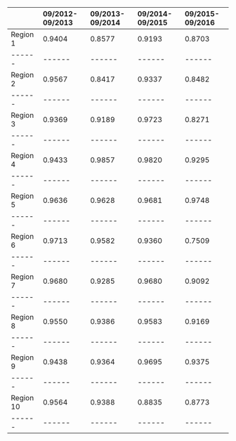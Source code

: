 
| | 09/2012-09/2013 | 09/2013-09/2014 | 09/2014-09/2015 | 09/2015-09/2016 |
| :---      | :---   | :---   | :---   | :---   |
| Region 1  | 0.9404 | 0.8577 | 0.9193 | 0.8703 |
| ------    | ------ | ------ | ------ | ------ |
| Region 2  | 0.9567 | 0.8417 | 0.9337 | 0.8482 |
| ------    | ------ | ------ | ------ | ------ |
| Region 3  | 0.9369 | 0.9189 | 0.9723 | 0.8271 |
| ------    | ------ | ------ | ------ | ------ |
| Region 4  | 0.9433 | 0.9857 | 0.9820 | 0.9295 |
| ------    | ------ | ------ | ------ | ------ |
| Region 5  | 0.9636 | 0.9628 | 0.9681 | 0.9748 |
| ------    | ------ | ------ | ------ | ------ |
| Region 6  | 0.9713 | 0.9582 | 0.9360 | 0.7509 |
| ------    | ------ | ------ | ------ | ------ |
| Region 7  | 0.9680 | 0.9285 | 0.9680 | 0.9092 |
| ------    | ------ | ------ | ------ | ------ |
| Region 8  | 0.9550 | 0.9386 | 0.9583 | 0.9169 |
| ------    | ------ | ------ | ------ | ------ |
| Region 9  | 0.9438 | 0.9364 | 0.9695 | 0.9375 |
| ------    | ------ | ------ | ------ | ------ |
| Region 10 | 0.9564 | 0.9388 | 0.8835 | 0.8773 |
| ------    | ------ | ------ | ------ | ------ |
